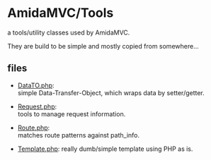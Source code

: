 AmidaMVC/Tools
==============

a tools/utility classes used by AmidaMVC. 

They are build to be simple and mostly copied from somewhere... 

files
-----

*   [DataTO.php](DataTO.php):  
    simple Data-Transfer-Object, which wraps data by setter/getter. 

*   [Request.php](Request.php):  
    tools to manage request information. 

*   [Route.php](Route.php):  
    matches route patterns against path_info.  

*   [Template.php](Template.php):
    really dumb/simple template using PHP as is.